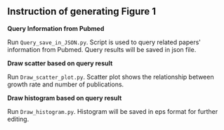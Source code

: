 ## Instruction of generating Figure 1

**Query Information from Pubmed**

Run `Query_save_in_JSON.py`. Script is used to query related papers' information from Pubmed. Query results will be saved in json file.

**Draw scatter based on query result**

Run `Draw_scatter_plot.py`. Scatter plot shows the relationship between growth rate and number of publications.

**Draw histogram based on query result**

Run `Draw_histogram.py`. Histogram will be saved in eps format for further editing. 


